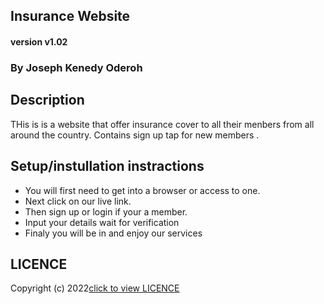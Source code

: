 ## Insurance Website

#### version v1.02

### By Joseph Kenedy Oderoh

## Description 
THis is is a website that offer insurance cover to all their menbers from all around the country.
Contains sign up tap for new members .

## Setup/instullation instractions
* You will first need to get into a browser or access to one.
* Next click on our live link.
* Then sign up or login if your a member.
* Input your details wait for verification 
* Finaly you will be in and enjoy our services

## LICENCE  
Copyright (c) 2022[click to view LICENCE](LICENCE)